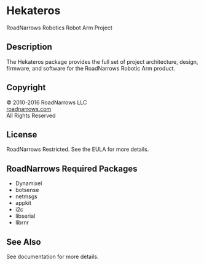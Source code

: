 # Hekateros
RoadNarrows Robotics Robot Arm Project

## Description
The Hekateros package provides the full set of project architecture, design,
firmware, and software for the RoadNarrows Robotic Arm product. 

## Copyright
&#169; 2010-2016 RoadNarrows LLC<br>
[roadnarrows.com](http://roadnarrows.com)<br>
All Rights Reserved

## License
RoadNarrows Restricted. See the EULA for more details.

## RoadNarrows Required Packages
* Dynamixel
* botsense
* netmsgs
* appkit
* i2c
* libserial
* librnr

## See Also
See documentation for more details.

